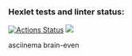 ### Hexlet tests and linter status:
[![Actions Status](https://github.com/AlexeyBilyk/frontend-project-lvl1/workflows/hexlet-check/badge.svg)](https://github.com/AlexeyBilyk/frontend-project-lvl1/actions)
<a href="https://codeclimate.com/github/AlexeyBilyk/frontend-project-lvl1/maintainability"><img src="https://api.codeclimate.com/v1/badges/bf690bd0254251b90278/maintainability" /></a>

asciinema brain-even
<script id="asciicast-bQSfuTD4zN3FWak1Xg3f0XjpK" src="https://asciinema.org/a/bQSfuTD4zN3FWak1Xg3f0XjpK.js" async></script>